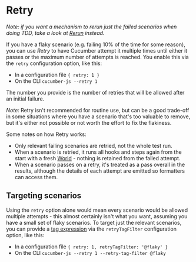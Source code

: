 # Retry

*Note: if you want a mechanism to rerun just the failed scenarios when doing TDD, take a look at [Rerun](./rerun.md) instead.*

If you have a flaky scenario (e.g. failing 10% of the time for some reason), you can use *Retry* to have Cucumber attempt it multiple times until either it passes or the maximum number of attempts is reached. You enable this via the `retry` configuration option, like this:

- In a configuration file `{ retry: 1 }`
- On the CLI `cucumber-js --retry 1`

The number you provide is the number of retries that will be allowed after an initial failure.

*Note:* Retry isn't recommended for routine use, but can be a good trade-off in some situations where you have a scenario that's too valuable to remove, but it's either not possible or not worth the effort to fix the flakiness.

Some notes on how Retry works:

- Only relevant failing scenarios are retried, not the whole test run. 
- When a scenario is retried, it runs all hooks and steps again from the start with a fresh [World](./support_files/world.md) - nothing is retained from the failed attempt.
- When a scenario passes on a retry, it's treated as a pass overall in the results, although the details of each attempt are emitted so formatters can access them.

## Targeting scenarios

Using the `retry` option alone would mean every scenario would be allowed multiple attempts - this almost certainly isn't what you want, assuming you have a small set of flaky scenarios. To target just the relevant scenarios, you can provide a [tag expression](https://cucumber.io/docs/cucumber/api/#tag-expressions) via the `retryTagFilter` configuration option, like this:

- In a configuration file `{ retry: 1, retryTagFilter: '@flaky' }`
- On the CLI `cucumber-js --retry 1 --retry-tag-filter @flaky`
